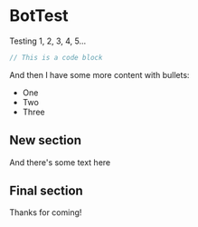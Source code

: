 # BotTest

Testing 1, 2, 3, 4, 5...

```java
// This is a code block
```

And then I have some more content with bullets:

  * One
  * Two
  * Three

## New section

And there's some text here

## Final section

Thanks for coming!
